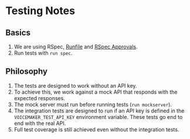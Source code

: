 # Testing Notes

## Basics

1. We are using RSpec, [Runfile][1] and [RSpec Approvals][2].
2. Run tests with `run spec`.

## Philosophy

1. The tests are designed to work without an API key.
2. To achieve this, we work against a mock API that responds with the expected
   responses.
3. The mock server must run before running tests (`run mockserver`).
4. The integration tests are designed to run if an API key is defined in the
   `VOICEMAKER_TEST_API_KEY` environment variable. These tests go end to end
   with the real API.
5. Full test coverage is still achieved even without the integration tests.


[1]: https://github.com/DannyBen/runfile
[2]: https://github.com/DannyBen/rspec_approvals/